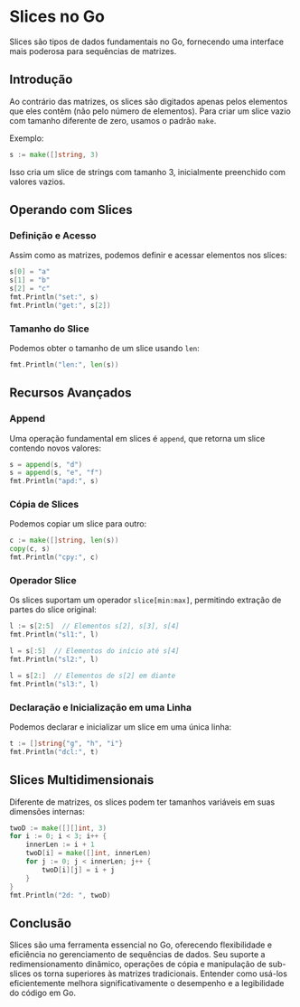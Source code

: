 # Slices no Go

Slices são tipos de dados fundamentais no Go, fornecendo uma interface mais poderosa para sequências de matrizes.

## Introdução

Ao contrário das matrizes, os slices são digitados apenas pelos elementos que eles contêm (não pelo número de elementos). Para criar um slice vazio com tamanho diferente de zero, usamos o padrão `make`.

Exemplo:
```go
s := make([]string, 3)
```
Isso cria um slice de strings com tamanho 3, inicialmente preenchido com valores vazios.

## Operando com Slices

### Definição e Acesso
Assim como as matrizes, podemos definir e acessar elementos nos slices:
```go
s[0] = "a"
s[1] = "b"
s[2] = "c"
fmt.Println("set:", s)
fmt.Println("get:", s[2])
```

### Tamanho do Slice
Podemos obter o tamanho de um slice usando `len`:
```go
fmt.Println("len:", len(s))
```

## Recursos Avançados

### Append
Uma operação fundamental em slices é `append`, que retorna um slice contendo novos valores:
```go
s = append(s, "d")
s = append(s, "e", "f")
fmt.Println("apd:", s)
```

### Cópia de Slices
Podemos copiar um slice para outro:
```go
c := make([]string, len(s))
copy(c, s)
fmt.Println("cpy:", c)
```

### Operador Slice
Os slices suportam um operador `slice[min:max]`, permitindo extração de partes do slice original:
```go
l := s[2:5]  // Elementos s[2], s[3], s[4]
fmt.Println("sl1:", l)

l = s[:5]  // Elementos do início até s[4]
fmt.Println("sl2:", l)

l = s[2:]  // Elementos de s[2] em diante
fmt.Println("sl3:", l)
```

### Declaração e Inicialização em uma Linha
Podemos declarar e inicializar um slice em uma única linha:
```go
t := []string{"g", "h", "i"}
fmt.Println("dcl:", t)
```

## Slices Multidimensionais

Diferente de matrizes, os slices podem ter tamanhos variáveis em suas dimensões internas:
```go
twoD := make([][]int, 3)
for i := 0; i < 3; i++ {
    innerLen := i + 1
    twoD[i] = make([]int, innerLen)
    for j := 0; j < innerLen; j++ {
        twoD[i][j] = i + j
    }
}
fmt.Println("2d: ", twoD)
```

## Conclusão
Slices são uma ferramenta essencial no Go, oferecendo flexibilidade e eficiência no gerenciamento de sequências de dados. Seu suporte a redimensionamento dinâmico, operações de cópia e manipulação de sub-slices os torna superiores às matrizes tradicionais. Entender como usá-los eficientemente melhora significativamente o desempenho e a legibilidade do código em Go.

